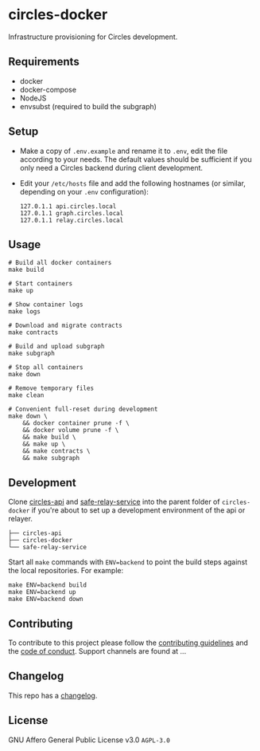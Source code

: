# circles-docker

Infrastructure provisioning for Circles development.

## Requirements

* docker
* docker-compose
* NodeJS
* envsubst (required to build the subgraph)

## Setup

* Make a copy of `.env.example` and rename it to `.env`, edit the file according to your needs. The default values should be sufficient if you only need a Circles backend during client development.

* Edit your `/etc/hosts` file and add the following hostnames (or similar, depending on your `.env` configuration):

    ```
    127.0.1.1 api.circles.local
    127.0.1.1 graph.circles.local
    127.0.1.1 relay.circles.local
    ```

## Usage

```
# Build all docker containers
make build

# Start containers
make up

# Show container logs
make logs

# Download and migrate contracts
make contracts

# Build and upload subgraph
make subgraph

# Stop all containers
make down

# Remove temporary files
make clean

# Convenient full-reset during development
make down \
    && docker container prune -f \
    && docker volume prune -f \
    && make build \
    && make up \
    && make contracts \
    && make subgraph
```

## Development

Clone [circles-api](https://github.com/CirclesUBI/circles-api) and [safe-relay-service](https://github.com/CirclesUBI/safe-relay-service) into the parent folder of `circles-docker` if you're about to set up a development environment of the api or relayer.

```
├── circles-api
├── circles-docker
└── safe-relay-service
```

Start all `make` commands with `ENV=backend` to point the build steps against the local repositories. For example:

```
make ENV=backend build
make ENV=backend up
make ENV=backend down
```

## Contributing

To contribute to this project please follow the [contributing guidelines]() and the [code of conduct]().
Support channels are found at ...

## Changelog

This repo has a [changelog]().

## License

GNU Affero General Public License v3.0 `AGPL-3.0`
